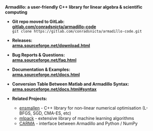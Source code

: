 **Armadillo: a user-friendly C++ library for linear algebra & scientific computing**

* **Git repo moved to GitLab:**  
[**gitlab.com/conradsnicta/armadillo-code**](http://gitlab.com/conradsnicta/armadillo-code)  
`git clone https://gitlab.com/conradsnicta/armadillo-code.git`  

* **Releases:**  
[**arma.sourceforge.net/download.html**](https://arma.sourceforge.net/download.html)

* **Bug Reports & Questions:**  
[**arma.sourceforge.net/faq.html**](https://arma.sourceforge.net/faq.html)

* **Documentation & Examples:**  
[**arma.sourceforge.net/docs.html**](https://arma.sourceforge.net/docs.html)

* **Conversion Table Between Matlab and Armadillo Syntax:**  
[**arma.sourceforge.net/docs.html#syntax**](https://arma.sourceforge.net/docs.html#syntax)

* **Related Projects:**
  - [ensmallen](https://ensmallen.org) - C++ library for non-linear numerical optimisation (L-BFGS, SGD, CMA-ES, etc)
  <!-- - [Bandicoot](https://coot.sourceforge.io) - C++ library for accelerated linear algebra on GPUs -->
  - [mlpack](https://mlpack.org) - extensive library of machine learning algorithms
  - [CARMA](https://github.com/RUrlus/carma) - interface between Armadillo and Python / NumPy
